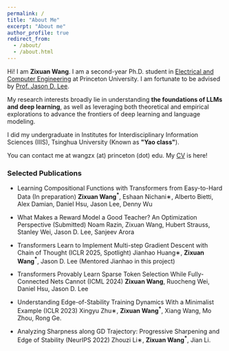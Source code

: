 ```yaml
---
permalink: /
title: "About Me"
excerpt: "About me"
author_profile: true
redirect_from: 
  - /about/
  - /about.html
---
```


Hi! I am **Zixuan Wang**. I am a second-year Ph.D. student in <a href="https://ece.princeton.edu/">Electrical and Computer Engineering</a> at Princeton University. I am fortunate to be advised by <a href="https://jasondlee88.github.io/">Prof. Jason D. Lee</a>.

My research interests broadly lie in understanding **the foundations of LLMs and deep learning**, as well as leveraging
both theoretical and empirical explorations to advance the frontiers of deep learning and language modeling.

I did my undergraduate in Institutes for Interdisciplinary Information Sciences (IIIS), Tsinghua University (Known as **"Yao class"**).

You can contact me at wangzx (at) princeton (dot) edu. My <a href="https://drive.google.com/file/d/1rqGAPJGkswxo4RWdz4DN4GxnNItJiIE4/view?usp=sharing">CV</a> is here!

### Selected Publications

- Learning Compositional Functions with Transformers from Easy-to-Hard Data (In preparation)
    **Zixuan Wang$^*$**, Eshaan Nichani∗, Alberto Bietti, Alex Damian, Daniel Hsu, Jason Lee, Denny Wu

- What Makes a Reward Model a Good Teacher? An Optimization Perspective (Submitted)
    Noam Razin, Zixuan Wang, Hubert Strauss, Stanley Wei, Jason D. Lee, Sanjeev Arora

- Transformers Learn to Implement Multi-step Gradient Descent with Chain of Thought (ICLR 2025, Spotlight)
    Jianhao Huang∗, **Zixuan Wang$^*$**, Jason D. Lee (Mentored Jianhao in this project)

- Transformers Provably Learn Sparse Token Selection While Fully-Connected Nets Cannot (ICML 2024)
    **Zixuan Wang**, Ruocheng Wei, Daniel Hsu, Jason D. Lee

- Understanding Edge-of-Stability Training Dynamics With a Minimalist Example (ICLR 2023)
    Xingyu Zhu∗, **Zixuan Wang$^*$**, Xiang Wang, Mo Zhou, Rong Ge.

- Analyzing Sharpness along GD Trajectory: Progressive Sharpening and Edge of Stability (NeurIPS 2022)
    Zhouzi Li∗, **Zixuan Wang$^*$**, Jian Li.
